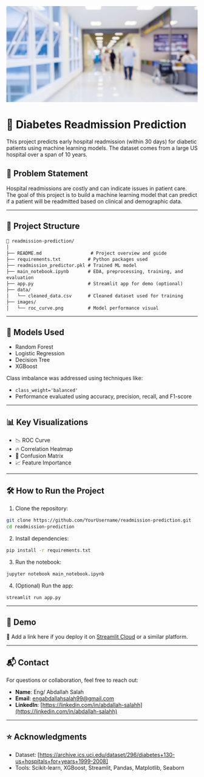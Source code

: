 ![hospital-readmission-machine-learning-predictions](images/hospital-readmission-machine-learning-predictions.JPG)

# 🏥 Diabetes Readmission Prediction

This project predicts early hospital readmission (within 30 days) for diabetic patients using machine learning models. The dataset comes from a large US hospital over a span of 10 years.

## 📌 Problem Statement

Hospital readmissions are costly and can indicate issues in patient care. The goal of this project is to build a machine learning model that can predict if a patient will be readmitted based on clinical and demographic data.

---

## 📁 Project Structure

```
📁 readmission-prediction/
│
├── README.md                  # Project overview and guide
├── requirements.txt          # Python packages used
├── readmission_predictor.pkl # Trained ML model
├── main_notebook.ipynb       # EDA, preprocessing, training, and evaluation
├── app.py                    # Streamlit app for demo (optional)
├── data/
│   └── cleaned_data.csv      # Cleaned dataset used for training
├── images/
│   └── roc_curve.png         # Model performance visual
```

---

## 🧪 Models Used

- Random Forest
- Logistic Regression
- Decision Tree
- XGBoost

Class imbalance was addressed using techniques like:
- `class_weight='balanced'`
- Performance evaluated using accuracy, precision, recall, and F1-score

---

## 📊 Key Visualizations

- 📉 ROC Curve
- 🔥 Correlation Heatmap
- 📌 Confusion Matrix
- 📈 Feature Importance

---

## 🛠️ How to Run the Project

1. Clone the repository:

```bash
git clone https://github.com/YourUsername/readmission-prediction.git
cd readmission-prediction
```

2. Install dependencies:

```bash
pip install -r requirements.txt
```

3. Run the notebook:

```bash
jupyter notebook main_notebook.ipynb
```

4. (Optional) Run the app:

```bash
streamlit run app.py
```

---

## 🚀 Demo

🔗 Add a link here if you deploy it on [Streamlit Cloud](https://streamlit.io/cloud) or a similar platform.

---

## 📬 Contact

For questions or collaboration, feel free to reach out:

- **Name**: Eng/ Abdallah Salah  
- **Email**: [engabdallahsalah99@gmail.com](mailto:engabdallahsalah99@gmail.com)  
- **LinkedIn**: [https://linkedin.com/in/abdallah-salahh](https://linkedin.com/in/abdallah-salahh)

---

## ⭐️ Acknowledgments

- Dataset: [https://archive.ics.uci.edu/dataset/296/diabetes+130-us+hospitals+for+years+1999-2008]
- Tools: Scikit-learn, XGBoost, Streamlit, Pandas, Matplotlib, Seaborn
